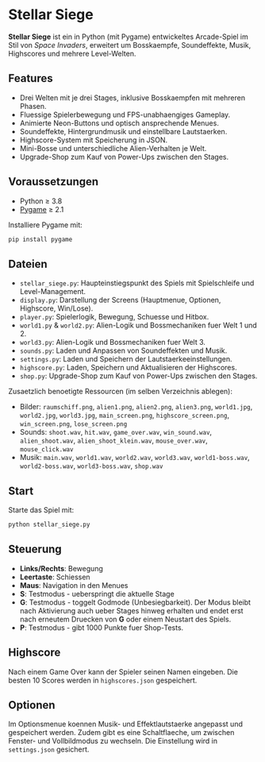 # Stellar Siege

**Stellar Siege** ist ein in Python (mit Pygame) entwickeltes Arcade-Spiel im Stil von *Space Invaders*, erweitert um Bosskaempfe, Soundeffekte, Musik, Highscores und mehrere Level-Welten.

## Features
 - Drei Welten mit je drei Stages, inklusive Bosskaempfen mit mehreren Phasen.
- Fluessige Spielerbewegung und FPS-unabhaengiges Gameplay.
- Animierte Neon-Buttons und optisch ansprechende Menues.
- Soundeffekte, Hintergrundmusik und einstellbare Lautstaerken.
- Highscore-System mit Speicherung in JSON.
- Mini-Bosse und unterschiedliche Alien-Verhalten je Welt.
- Upgrade-Shop zum Kauf von Power-Ups zwischen den Stages.

## Voraussetzungen
- Python ≥ 3.8
- [Pygame](https://www.pygame.org/) ≥ 2.1

Installiere Pygame mit:
```bash
pip install pygame
```

## Dateien
- `stellar_siege.py`: Haupteinstiegspunkt des Spiels mit Spielschleife und Level-Management.
- `display.py`: Darstellung der Screens (Hauptmenue, Optionen, Highscore, Win/Lose).
- `player.py`: Spielerlogik, Bewegung, Schuesse und Hitbox.
- `world1.py` & `world2.py`: Alien-Logik und Bossmechaniken fuer Welt 1 und 2.
- `world3.py`: Alien-Logik und Bossmechaniken fuer Welt 3.
- `sounds.py`: Laden und Anpassen von Soundeffekten und Musik.
- `settings.py`: Laden und Speichern der Lautstaerkeeinstellungen.
- `highscore.py`: Laden, Speichern und Aktualisieren der Highscores.
- `shop.py`: Upgrade-Shop zum Kauf von Power-Ups zwischen den Stages.

Zusaetzlich benoetigte Ressourcen (im selben Verzeichnis ablegen):
- Bilder: `raumschiff.png`, `alien1.png`, `alien2.png`, `alien3.png`, `world1.jpg`, `world2.jpg`, `world3.jpg`, `main_screen.png`, `highscore_screen.png`, `win_screen.png`, `lose_screen.png`
- Sounds: `shoot.wav`, `hit.wav`, `game_over.wav`, `win_sound.wav`, `alien_shoot.wav`, `alien_shoot_klein.wav`, `mouse_over.wav`, `mouse_click.wav`
- Musik: `main.wav`, `world1.wav`, `world2.wav`, `world3.wav`, `world1-boss.wav`, `world2-boss.wav`, `world3-boss.wav`, `shop.wav`

## Start
Starte das Spiel mit:
```bash
python stellar_siege.py
```

## Steuerung
- **Links/Rechts**: Bewegung
- **Leertaste**: Schiessen
- **Maus**: Navigation in den Menues
- **S**: Testmodus - ueberspringt die aktuelle Stage
 - **G**: Testmodus - toggelt Godmode (Unbesiegbarkeit). Der Modus bleibt nach
   Aktivierung auch ueber Stages hinweg erhalten und endet erst nach erneutem
   Druecken von **G** oder einem Neustart des Spiels.
 - **P**: Testmodus - gibt 1000 Punkte fuer Shop-Tests.

## Highscore
Nach einem Game Over kann der Spieler seinen Namen eingeben. Die besten 10 Scores werden in `highscores.json` gespeichert.

## Optionen
Im Optionsmenue koennen Musik- und Effektlautstaerke angepasst und gespeichert werden. Zudem gibt es eine Schaltflaeche, um zwischen Fenster- und Vollbildmodus zu wechseln. Die Einstellung wird in `settings.json` gesichert.
